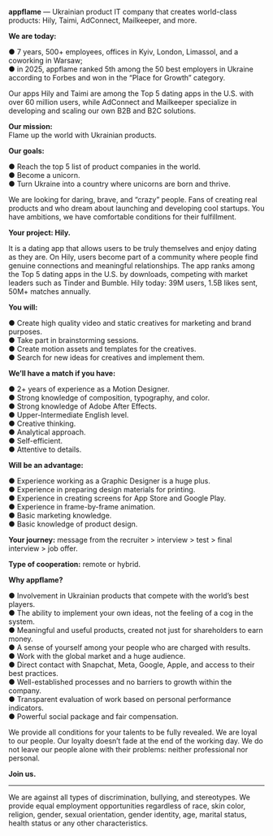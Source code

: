 **appflame** — Ukrainian product IT company that creates world-class products:
Hily, Taimi, AdConnect, Mailkeeper, and more.

  
**We are today:**  
  
● 7 years, 500+ employees, offices in Kyiv, London, Limassol, and a coworking
in Warsaw;  
● in 2025, appflame ranked 5th among the 50 best employers in Ukraine
according to Forbes and won in the “Place for Growth” category.

Our apps Hily and Taimi are among the Top 5 dating apps in the U.S. with over
60 million users, while AdConnect and Mailkeeper specialize in developing and
scaling our own B2B and B2C solutions.

  
**Our mission:**  
Flame up the world with Ukrainian products.

  
**Our goals:**  
  
● Reach the top 5 list of product companies in the world.  
● Become a unicorn.  
● Turn Ukraine into a country where unicorns are born and thrive.

We are looking for daring, brave, and “crazy” people. Fans of creating real
products and who dream about launching and developing cool startups. You have
ambitions, we have comfortable conditions for their fulfillment.

**Your project: Hily.**

It is a dating app that allows users to be truly themselves and enjoy dating
as they are. On Hily, users become part of a community where people find
genuine connections and meaningful relationships. The app ranks among the Top
5 dating apps in the U.S. by downloads, competing with market leaders such as
Tinder and Bumble. Hily today: 39M users, 1.5B likes sent, 50M+ matches
annually.

  
**You will:**  
  
● Create high quality video and static creatives for marketing and brand
purposes.  
● Take part in brainstorming sessions.  
● Create motion assets and templates for the creatives.  
● Search for new ideas for creatives and implement them.

  
**We’ll have a match if you have:**  
  
● 2+ years of experience as a Motion Designer.  
● Strong knowledge of composition, typography, and color.  
● Strong knowledge of Adobe After Effects.  
● Upper-Intermediate English level.  
● Creative thinking.  
● Analytical approach.  
● Self-efficient.  
● Attentive to details.

  
**Will be an advantage:**  
  
● Experience working as a Graphic Designer is a huge plus.  
● Experience in preparing design materials for printing.  
● Experience in creating screens for App Store and Google Play.  
● Experience in frame-by-frame animation.  
● Basic marketing knowledge.  
● Basic knowledge of product design.

**Your journey:** message from the recruiter > interview > test > final
interview > job offer.

**Type of cooperation:** remote or hybrid.

  
**Why appflame?**  
  
● Involvement in Ukrainian products that compete with the world’s best
players.  
● The ability to implement your own ideas, not the feeling of a cog in the
system.  
● Meaningful and useful products, created not just for shareholders to earn
money.  
● A sense of yourself among your people who are charged with results.  
● Work with the global market and a huge audience.  
● Direct contact with Snapchat, Meta, Google, Apple, and access to their best
practices.  
● Well-established processes and no barriers to growth within the company.  
● Transparent evaluation of work based on personal performance indicators.  
● Powerful social package and fair compensation.

We provide all conditions for your talents to be fully revealed. We are loyal
to our people. Our loyalty doesn’t fade at the end of the working day. We do
not leave our people alone with their problems: neither professional nor
personal.

**Join us.**

__________

We are against all types of discrimination, bullying, and stereotypes. We
provide equal employment opportunities regardless of race, skin color,
religion, gender, sexual orientation, gender identity, age, marital status,
health status or any other characteristics.